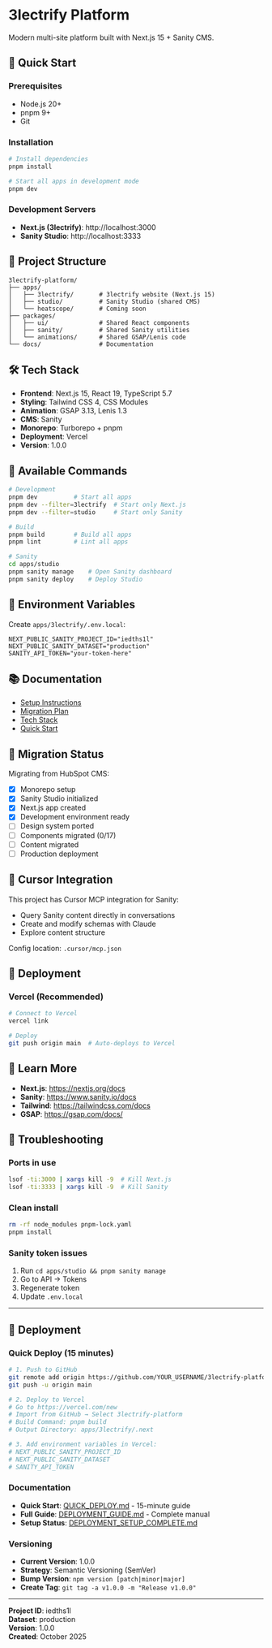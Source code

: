 # 3lectrify Platform

Modern multi-site platform built with Next.js 15 + Sanity CMS.

## 🚀 Quick Start

### Prerequisites
- Node.js 20+
- pnpm 9+
- Git

### Installation
```bash
# Install dependencies
pnpm install

# Start all apps in development mode
pnpm dev
```

### Development Servers
- **Next.js (3lectrify)**: http://localhost:3000
- **Sanity Studio**: http://localhost:3333

## 📁 Project Structure

```
3lectrify-platform/
├── apps/
│   ├── 3lectrify/       # 3lectrify website (Next.js 15)
│   ├── studio/          # Sanity Studio (shared CMS)
│   └── heatscope/       # Coming soon
├── packages/
│   ├── ui/              # Shared React components
│   ├── sanity/          # Shared Sanity utilities
│   └── animations/      # Shared GSAP/Lenis code
└── docs/                # Documentation
```

## 🛠️ Tech Stack

- **Frontend**: Next.js 15, React 19, TypeScript 5.7
- **Styling**: Tailwind CSS 4, CSS Modules
- **Animation**: GSAP 3.13, Lenis 1.3
- **CMS**: Sanity
- **Monorepo**: Turborepo + pnpm
- **Deployment**: Vercel
- **Version**: 1.0.0

## 📝 Available Commands

```bash
# Development
pnpm dev          # Start all apps
pnpm dev --filter=3lectrify  # Start only Next.js
pnpm dev --filter=studio     # Start only Sanity

# Build
pnpm build        # Build all apps
pnpm lint         # Lint all apps

# Sanity
cd apps/studio
pnpm sanity manage    # Open Sanity dashboard
pnpm sanity deploy    # Deploy Studio
```

## 🔑 Environment Variables

Create `apps/3lectrify/.env.local`:
```env
NEXT_PUBLIC_SANITY_PROJECT_ID="iedths1l"
NEXT_PUBLIC_SANITY_DATASET="production"
SANITY_API_TOKEN="your-token-here"
```

## 📚 Documentation

- [Setup Instructions](/Users/j.wild/Projects/SETUP_INSTRUCTIONS.md)
- [Migration Plan](/Users/j.wild/Projects/MIGRATION_PLAN.md)
- [Tech Stack](/Users/j.wild/Projects/TECH_STACK.md)
- [Quick Start](/Users/j.wild/Projects/QUICK_START.md)

## 🎯 Migration Status

Migrating from HubSpot CMS:
- [x] Monorepo setup
- [x] Sanity Studio initialized
- [x] Next.js app created
- [x] Development environment ready
- [ ] Design system ported
- [ ] Components migrated (0/17)
- [ ] Content migrated
- [ ] Production deployment

## 🤖 Cursor Integration

This project has Cursor MCP integration for Sanity:
- Query Sanity content directly in conversations
- Create and modify schemas with Claude
- Explore content structure

Config location: `.cursor/mcp.json`

## 🚢 Deployment

### Vercel (Recommended)
```bash
# Connect to Vercel
vercel link

# Deploy
git push origin main  # Auto-deploys to Vercel
```

## 📖 Learn More

- **Next.js**: https://nextjs.org/docs
- **Sanity**: https://www.sanity.io/docs
- **Tailwind**: https://tailwindcss.com/docs
- **GSAP**: https://gsap.com/docs/

## 🐛 Troubleshooting

### Ports in use
```bash
lsof -ti:3000 | xargs kill -9  # Kill Next.js
lsof -ti:3333 | xargs kill -9  # Kill Sanity
```

### Clean install
```bash
rm -rf node_modules pnpm-lock.yaml
pnpm install
```

### Sanity token issues
1. Run `cd apps/studio && pnpm sanity manage`
2. Go to API → Tokens
3. Regenerate token
4. Update `.env.local`

---

## 🚀 Deployment

### Quick Deploy (15 minutes)
```bash
# 1. Push to GitHub
git remote add origin https://github.com/YOUR_USERNAME/3lectrify-platform.git
git push -u origin main

# 2. Deploy to Vercel
# Go to https://vercel.com/new
# Import from GitHub → Select 3lectrify-platform
# Build Command: pnpm build
# Output Directory: apps/3lectrify/.next

# 3. Add environment variables in Vercel:
# NEXT_PUBLIC_SANITY_PROJECT_ID
# NEXT_PUBLIC_SANITY_DATASET
# SANITY_API_TOKEN
```

### Documentation
- **Quick Start**: [QUICK_DEPLOY.md](./QUICK_DEPLOY.md) - 15-minute guide
- **Full Guide**: [DEPLOYMENT_GUIDE.md](./DEPLOYMENT_GUIDE.md) - Complete manual
- **Setup Status**: [DEPLOYMENT_SETUP_COMPLETE.md](./DEPLOYMENT_SETUP_COMPLETE.md)

### Versioning
- **Current Version**: 1.0.0
- **Strategy**: Semantic Versioning (SemVer)
- **Bump Version**: `npm version [patch|minor|major]`
- **Create Tag**: `git tag -a v1.0.0 -m "Release v1.0.0"`

---

**Project ID**: iedths1l  
**Dataset**: production  
**Version**: 1.0.0  
**Created**: October 2025
